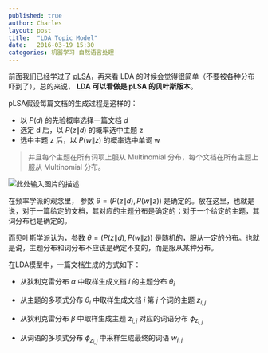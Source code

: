 ```yaml
---
published: true
author: Charles
layout: post
title:  "LDA Topic Model"
date:   2016-03-19 15:30
categories: 机器学习 自然语言处理
---
```


前面我们已经学过了 [pLSA][1]，再来看 LDA 的时候会觉得很简单（不要被各种分布吓到了），总的来说， **LDA 可以看做是 pLSA 的贝叶斯版本**。

pLSA假设每篇文档的生成过程是这样的：

- 以 $P(d)$ 的先验概率选择一篇文档 $d$      
- 选定 d 后，以 $P(z\|d)$ 的概率选中主题 z       
- 选中主题 z 后，以 $P(w\|z)$ 的概率选中单词 w  

> 并且每个主题在所有词项上服从 Multinomial 分布，每个文档在所有主题上服从 Multinomial 分布。

![此处输入图片的描述][2]

在频率学派的观念里， 参数 $\theta = (P(z\|d), P(w\|z))$ 是确定的。放在这里，也就是说，对于一篇给定的文档，其对应的主题分布是确定的；对于一个给定的主题，其词分布也是确定的。

而贝叶斯学派认为，参数 $\theta = (P(z\|d), P(w\|z))$ 是随机的，服从一定的分布。也就是说，主题分布和词分布不应该是确定不变的，而是服从某种分布。

在LDA模型中，一篇文档生成的方式如下：

- 从狄利克雷分布 $\alpha$ 中取样生成文档 $i$ 的主题分布 $\theta_i$
- 从主题的多项式分布 $\theta_i$ 中取样生成文档 $i$ 第 $j$ 个词的主题 $z_{i,j}$
- 从狄利克雷分布 $\beta$ 中取样生成主题 $z_{i,j}$ 对应的词语分布 $\phi_{z_{i,j}}$
- 从词语的多项式分布 $\phi_{z_{i,j}}$ 中采样生成最终的词语 $w_{i,j}$

  [1]: http://charlesx.top/2016/03/Plsa/
  [2]: http://7xjbdi.com1.z0.glb.clouddn.com/2016-03-16_152408.png?imageView2/2/w/300